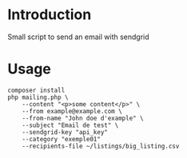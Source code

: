 # Introduction
Small script to send an email with sendgrid

# Usage
```
composer install
php mailing.php \
    --content "<p>some content</p>" \
    --from example@example.com \
    --from-name "John doe d'example" \
    --subject "Email de test" \
    --sendgrid-key "api_key"
    --category "exemple01"
    --recipients-file ~/listings/big_listing.csv
```


